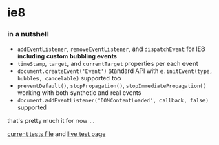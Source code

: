 ie8
===

### in a nutshell

 * `addEventListener`, `removeEventListener`, and `dispatchEvent` for IE8 **including custom bubbling events**
 * `timeStamp`, `target`, and `currentTarget` properties per each event
 * `document.createEvent('Event')` standard API  with `e.initEvent(type, bubbles, cancelable)` supported too
 * `preventDefault()`, `stopPropagation()`, `stopImmediatePropagation()` working with both synthetic and real events
 * `document.addEventListener('DOMContentLoaded', callback, false)` supported

that's pretty much it for now ... 

[current tests file](test/ie8.js) and [live test page](http://webreflection.github.io/ie8/test/)